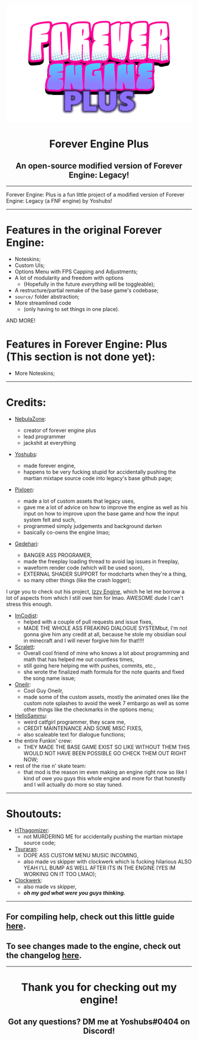 <p align="center">
  <img src="logo.png" width="750"/></a>
  <h1 align="center">Forever Engine Plus</h1>
  <h2 align="center">An open-source modified version of Forever Engine: Legacy!</h2>
</p>

----------------------------------------------
Forever Engine: Plus is a fun little project of a modified version of Forever Engine: Legacy (a FNF engine) by Yoshubs!

----------------------------------------------
# Features in the original Forever Engine:
* Noteskins;
* Custom UIs;
* Options Menu with FPS Capping and Adjustments;
* A lot of modularity and freedom with options
    * (Hopefully in the future *everything* will be toggleable);
* A restructure/partial remake of the base game's codebase;
* ``source/`` folder abstraction;
* More streamlined code
    * (only having to set things in one place).

AND MORE!

# Features in Forever Engine: Plus (This section is not done yet):
* More Noteskins;

----------------------------------------------
# Credits:
* [NebulaZone](https://github.com/NebulaZone1):
    * creator of forever engine plus
    * lead programmer
    * jackshit at everything

* [Yoshubs](https://github.com/Yoshubs):
    * made forever engine,
    * happens to be very fucking stupid for accidentally pushing the martian mixtape source code into legacy's base github page;
* [Pixloen](https://github.com/PixlJacket):
    * made a lot of custom assets that legacy uses,
    * gave me a lot of advice on how to improve the engine as well as his input on how to improve upon the base game and how the input system felt and such,
    * programmed simply judgements and background darken
    * basically co-owns the engine lmao;
* [Gedehari](https://github.com/gedehari):
    * BANGER ASS PROGRAMER,
    * made the freeplay loading thread to avoid lag issues in freeplay,
    * waveform render code (which will be used soon),
    * EXTERNAL SHADER SUPPORT for modcharts when they're a thing,
    * so many other things (like the crash logger);

I urge you to check out his project, [Izzy Engine](https://github.com/gedehari/IzzyEngine), which he let me borrow a lot of aspects from which I still owe him for lmao. AWESOME dude I can't stress this enough.

* [ImCodist](https://github.com/ImCodist):
    * helped with a couple of pull requests and issue fixes,
    * MADE THE WHOLE ASS FREAKING DIALOGUE SYSTEMbut, I'm not gonna give him any credit at all, because he stole my obsidian soul in minecraft and I will never forgive him for that!!!!
* [Scralett](https://github.com/SomeKitten):
    * Overall cool friend of mine who knows a lot about programming and math that has helped me out countless times,
    * still going here helping me with pushes, commits, etc.,
    * she wrote the finalized math formula for the note quants and fixed the song name issue;
* [Oneilr](https://oneilr.newgrounds.com/):
    * Cool Guy Oneilr,
    * made some of the custom assets, mostly the animated ones like the custom note splashes to avoid the week 7 embargo as well as some other things like the checkmarks in the options menu;
* [HelloSammu](https://github.com/hellosammu):
    * weird catfgirl programmer, they scare me,
    * CREDIT MAINTENANCE AND SOME MISC FIXES,
    * also scaleable text for dialogue functions;
* the entire Funkin' crew:
    * THEY MADE THE BASE GAME EXIST SO LIKE WITHOUT THEM THIS WOULD NOT HAVE BEEN POSSIBLE GO CHECK THEM OUT RIGHT NOW;
* rest of the rise n' skate team:
    * that mod is the reason im even making an engine right now so like I kind of owe you guys this whole engine and more for that honestly and I will actually do more so stay tuned.
----------------------------------------------
# Shoutouts:
* [HThagomizer](https://github.com/HThagomizer):
    * not MURDERING ME for accidentally pushing the martian mixtape source code;
* [Tsuraran](https://twitter.com/_Tsuraran):
    * DOPE ASS CUSTOM MENU MUSIC INCOMING,
    * also made vs skipper with clockwerk which is fucking hilarious ALSO YEAH I'LL BUMP AS WELL AFTER ITS IN THE ENGINE (YES IM WORKING ON IT TOO LMAO);
* [Clockwerk](https://twitter.com/ClockwerkSmurf):
    * also made vs skipper,
    *  ***oh my god what were you guys thinking.***

----------------------------------------------
## For compiling help, check out this little guide [here](/docs/COMPILE-HELP.md).
## To see changes made to the engine, check out the changelog [here](/CHANGELOG.md).
----------------------------------------------
<h1 align="center">Thank you for checking out my engine!</h1>
<h2 align="center">Got any questions? DM me at Yoshubs#0404 on Discord!</h2>
